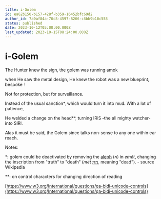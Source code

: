 ```yaml
---
title: i-Golem
id: ea62b150-b157-428f-b359-16452bfc69d2
author_id: 7a9af84a-70c8-4597-8206-c8bb9b10c558
status: published
date: 2023-10-12T05:00:00.000Z
last_updated: 2023-10-15T08:24:00.000Z
---
```


# i-Golem


The Hunter knew the sign, the golem was running amok

when He saw the metal design, He knew the robot was  a new blueprint, bespoke !

Not for protection, but for surveillance.

Instead of the usual sanction*, which would turn it into mud. With a lot of patience,

He welded a change on the head**, turning IRIS -the all mighty watcher- into SIRI.

Alas it must be said, the Golem since talks non-sense to any one within ear reach.





Notes:

*: golem could be deactivated by removing the [aleph](https://en.m.wikipedia.org/wiki/Aleph) (א) in *emét*, changing the inscription from "truth" to "death" (*mét* [מת](https://en.wiktionary.org/wiki/%D7%9E%D7%AA#Hebrew), meaning "dead"). - source Wikipedia 

**: on control characters for changing direction of reading 

[https://www.w3.org/International/questions/qa-bidi-unicode-controls](https://www.w3.org/International/questions/qa-bidi-unicode-controls)
